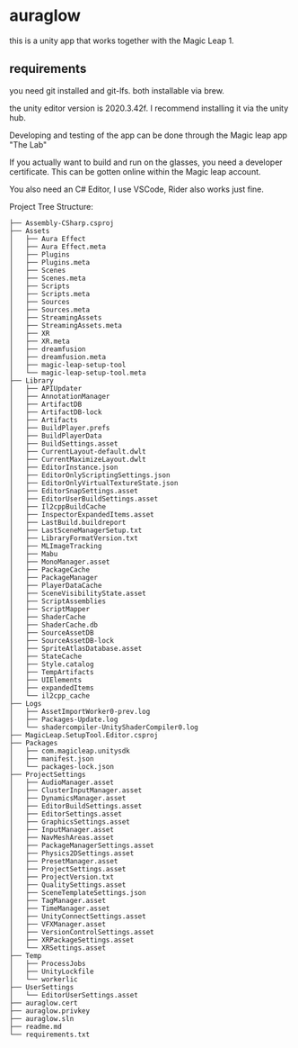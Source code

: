 # auraglow

this is a unity app that works together with the Magic Leap 1.

## requirements
you need git installed and git-lfs. both installable via brew.

the unity editor version is 2020.3.42f. I recommend installing it via the unity hub.

Developing and testing of the app can be done through the Magic leap app "The Lab"

If you actually want to build and run on the glasses, you need a developer certificate. 
This can be gotten online within the Magic leap account.

You also need an C# Editor, I use VSCode, Rider also works just fine.


Project Tree Structure:

``` tree
├── Assembly-CSharp.csproj
├── Assets
│   ├── Aura Effect
│   ├── Aura Effect.meta
│   ├── Plugins
│   ├── Plugins.meta
│   ├── Scenes
│   ├── Scenes.meta
│   ├── Scripts
│   ├── Scripts.meta
│   ├── Sources
│   ├── Sources.meta
│   ├── StreamingAssets
│   ├── StreamingAssets.meta
│   ├── XR
│   ├── XR.meta
│   ├── dreamfusion
│   ├── dreamfusion.meta
│   ├── magic-leap-setup-tool
│   └── magic-leap-setup-tool.meta
├── Library
│   ├── APIUpdater
│   ├── AnnotationManager
│   ├── ArtifactDB
│   ├── ArtifactDB-lock
│   ├── Artifacts
│   ├── BuildPlayer.prefs
│   ├── BuildPlayerData
│   ├── BuildSettings.asset
│   ├── CurrentLayout-default.dwlt
│   ├── CurrentMaximizeLayout.dwlt
│   ├── EditorInstance.json
│   ├── EditorOnlyScriptingSettings.json
│   ├── EditorOnlyVirtualTextureState.json
│   ├── EditorSnapSettings.asset
│   ├── EditorUserBuildSettings.asset
│   ├── Il2cppBuildCache
│   ├── InspectorExpandedItems.asset
│   ├── LastBuild.buildreport
│   ├── LastSceneManagerSetup.txt
│   ├── LibraryFormatVersion.txt
│   ├── MLImageTracking
│   ├── Mabu
│   ├── MonoManager.asset
│   ├── PackageCache
│   ├── PackageManager
│   ├── PlayerDataCache
│   ├── SceneVisibilityState.asset
│   ├── ScriptAssemblies
│   ├── ScriptMapper
│   ├── ShaderCache
│   ├── ShaderCache.db
│   ├── SourceAssetDB
│   ├── SourceAssetDB-lock
│   ├── SpriteAtlasDatabase.asset
│   ├── StateCache
│   ├── Style.catalog
│   ├── TempArtifacts
│   ├── UIElements
│   ├── expandedItems
│   └── il2cpp_cache
├── Logs
│   ├── AssetImportWorker0-prev.log
│   ├── Packages-Update.log
│   └── shadercompiler-UnityShaderCompiler0.log
├── MagicLeap.SetupTool.Editor.csproj
├── Packages
│   ├── com.magicleap.unitysdk
│   ├── manifest.json
│   └── packages-lock.json
├── ProjectSettings
│   ├── AudioManager.asset
│   ├── ClusterInputManager.asset
│   ├── DynamicsManager.asset
│   ├── EditorBuildSettings.asset
│   ├── EditorSettings.asset
│   ├── GraphicsSettings.asset
│   ├── InputManager.asset
│   ├── NavMeshAreas.asset
│   ├── PackageManagerSettings.asset
│   ├── Physics2DSettings.asset
│   ├── PresetManager.asset
│   ├── ProjectSettings.asset
│   ├── ProjectVersion.txt
│   ├── QualitySettings.asset
│   ├── SceneTemplateSettings.json
│   ├── TagManager.asset
│   ├── TimeManager.asset
│   ├── UnityConnectSettings.asset
│   ├── VFXManager.asset
│   ├── VersionControlSettings.asset
│   ├── XRPackageSettings.asset
│   └── XRSettings.asset
├── Temp
│   ├── ProcessJobs
│   ├── UnityLockfile
│   └── workerlic
├── UserSettings
│   └── EditorUserSettings.asset
├── auraglow.cert
├── auraglow.privkey
├── auraglow.sln
├── readme.md
└── requirements.txt
```


